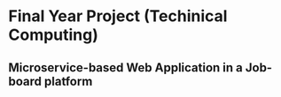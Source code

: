 # Final Year Project (Techinical Computing)
## Microservice-based Web Application in a Job-board platform
